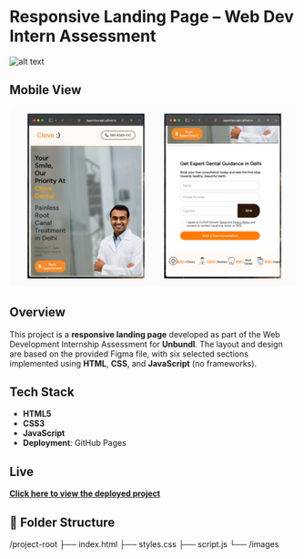 
# Responsive Landing Page – Web Dev Intern Assessment

![alt text](<Screenshot 2025-05-30 at 11.18.14 PM.png>)

## Mobile View 

![alt text](<Untitled design.png>)

## Overview

This project is a **responsive landing page** developed as part of the Web Development Internship Assessment for **Unbundl**. The layout and design are based on the provided Figma file, with six selected sections implemented using **HTML**, **CSS**, and **JavaScript** (no frameworks).

##  Tech Stack

- **HTML5**
- **CSS3** 
- **JavaScript** 
- **Deployment**: GitHub Pages 



##  Live 

 **[Click here to view the deployed project](https://jagantripuragiri.github.io/Web-Dev-Intern-Assesment/)**


## 📂 Folder Structure

/project-root
├── index.html
├── styles.css
├── script.js
└── /images
